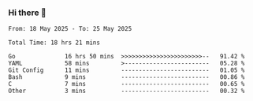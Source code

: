### Hi there 👋

<!--
**zhumeme/zhumeme** is a ✨ _special_ ✨ repository because its `README.md` (this file) appears on your GitHub profile.

Here are some ideas to get you started:

- 🔭 I’m currently working on ...
- 🌱 I’m currently learning ...
- 👯 I’m looking to collaborate on ...
- 🤔 I’m looking for help with ...
- 💬 Ask me about ...
- 📫 How to reach me: ...
- 😄 Pronouns: ...
- ⚡ Fun fact: ...
-->

<!--START_SECTION:waka-->

```all_time
From: 18 May 2025 - To: 25 May 2025

Total Time: 18 hrs 21 mins

Go              16 hrs 50 mins  >>>>>>>>>>>>>>>>>>>>>>>--   91.42 %
YAML            58 mins         >------------------------   05.28 %
Git Config      11 mins         -------------------------   01.05 %
Bash            9 mins          -------------------------   00.86 %
C               7 mins          -------------------------   00.65 %
Other           3 mins          -------------------------   00.32 %
```

<!--END_SECTION:waka-->

